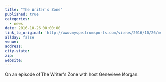 ```yaml
---
title: "The Writer's Zone"
published: true
categories:
  - news
date: 2016-10-26 00:00:00
link_to_original: 'http://www.myspectrumsports.com/videos/2016/10/26/me-the-writer-s-zone--episode-4'
allday: false
venue:
address:
city-state:
zip:
website:
---
```



On an episode of The Writer's Zone with host Genevieve Morgan.
